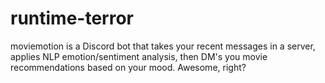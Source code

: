 # runtime-terror
moviemotion is a Discord bot that takes your recent messages in a server, applies NLP emotion/sentiment analysis, then DM's you movie recommendations based on your mood. 
Awesome, right? 


